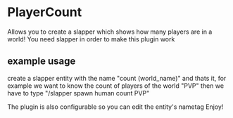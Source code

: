 # PlayerCount
Allows you to create a slapper which shows how many players are in a world!
You need slapper in order to make this plugin work

## example usage
create a slapper entity with the name "count (world_name)" and thats it, for example we want to know the count of players of the world "PVP"
then we have to type "/slapper spawn human count PVP"

The plugin is also configurable so you can edit the entity's nametag
Enjoy!
